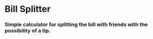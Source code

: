 # **Bill Splitter**

### Simple calculator for splitting the bill with friends with the possibility of a tip.
